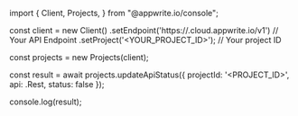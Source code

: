 import { Client, Projects,  } from "@appwrite.io/console";

const client = new Client()
    .setEndpoint('https://<REGION>.cloud.appwrite.io/v1') // Your API Endpoint
    .setProject('<YOUR_PROJECT_ID>'); // Your project ID

const projects = new Projects(client);

const result = await projects.updateApiStatus({
    projectId: '<PROJECT_ID>',
    api: .Rest,
    status: false
});

console.log(result);
